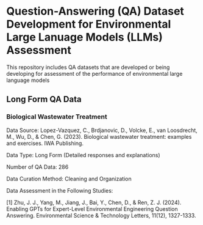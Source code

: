 # Question-Answering (QA) Dataset Development for Environmental Large Lanuage Models (LLMs) Assessment
This repository includes QA datasets that are developed or being developing for assessment of the performance of environmental large language models

## Long Form QA Data
### Biological Wastewater Treatment
Data Source: Lopez-Vazquez, C., Brdjanovic, D., Volcke, E., van Loosdrecht, M., Wu, D., & Chen, G. (2023). Biological wastewater treatment: examples and exercises. IWA Publishing.

Data Type: Long Form (Detailed responses and explanations)

Number of QA Data: 286

Data Curation Method: Cleaning and Organization

Data Assessment in the Following Studies:

[1] Zhu, J. J., Yang, M., Jiang, J., Bai, Y., Chen, D., & Ren, Z. J. (2024). Enabling GPTs for Expert-Level Environmental Engineering Question Answering. Environmental Science & Technology Letters, 11(12), 1327-1333.
